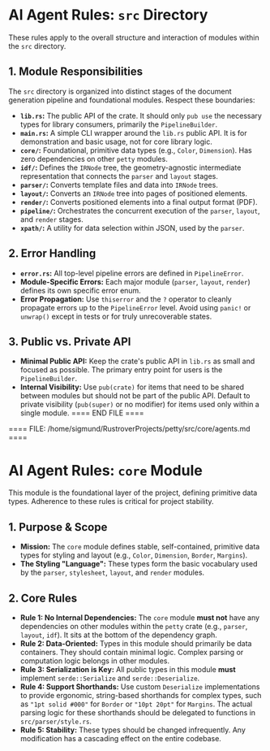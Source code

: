 # AI Agent Rules: `src` Directory

These rules apply to the overall structure and interaction of modules within the `src` directory.

## 1. Module Responsibilities
The `src` directory is organized into distinct stages of the document generation pipeline and foundational modules. Respect these boundaries:

- **`lib.rs`:** The public API of the crate. It should only `pub use` the necessary types for library consumers, primarily the `PipelineBuilder`.
- **`main.rs`:** A simple CLI wrapper around the `lib.rs` public API. It is for demonstration and basic usage, not for core library logic.
- **`core/`:** Foundational, primitive data types (e.g., `Color`, `Dimension`). Has zero dependencies on other `petty` modules.
- **`idf/`:** Defines the `IRNode` tree, the geometry-agnostic intermediate representation that connects the `parser` and `layout` stages.
- **`parser/`:** Converts template files and data into `IRNode` trees.
- **`layout/`:** Converts an `IRNode` tree into pages of positioned elements.
- **`render/`:** Converts positioned elements into a final output format (PDF).
- **`pipeline/`:** Orchestrates the concurrent execution of the `parser`, `layout`, and `render` stages.
- **`xpath/`:** A utility for data selection within JSON, used by the `parser`.

## 2. Error Handling
- **`error.rs`:** All top-level pipeline errors are defined in `PipelineError`.
- **Module-Specific Errors:** Each major module (`parser`, `layout`, `render`) defines its own specific error enum.
- **Error Propagation:** Use `thiserror` and the `?` operator to cleanly propagate errors up to the `PipelineError` level. Avoid using `panic!` or `unwrap()` except in tests or for truly unrecoverable states.

## 3. Public vs. Private API
- **Minimal Public API:** Keep the crate's public API in `lib.rs` as small and focused as possible. The primary entry point for users is the `PipelineBuilder`.
- **Internal Visibility:** Use `pub(crate)` for items that need to be shared between modules but should not be part of the public API. Default to private visibility (`pub(super)` or no modifier) for items used only within a single module.
  ==== END FILE ====

==== FILE: /home/sigmund/RustroverProjects/petty/src/core/agents.md ====
# AI Agent Rules: `core` Module

This module is the foundational layer of the project, defining primitive data types. Adherence to these rules is critical for project stability.

## 1. Purpose & Scope
- **Mission:** The `core` module defines stable, self-contained, primitive data types for styling and layout (e.g., `Color`, `Dimension`, `Border`, `Margins`).
- **The Styling "Language":** These types form the basic vocabulary used by the `parser`, `stylesheet`, `layout`, and `render` modules.

## 2. Core Rules
- **Rule 1: No Internal Dependencies:** The `core` module **must not** have any dependencies on other modules within the `petty` crate (e.g., `parser`, `layout`, `idf`). It sits at the bottom of the dependency graph.
- **Rule 2: Data-Oriented:** Types in this module should primarily be data containers. They should contain minimal logic. Complex parsing or computation logic belongs in other modules.
- **Rule 3: Serialization is Key:** All public types in this module **must** implement `serde::Serialize` and `serde::Deserialize`.
- **Rule 4: Support Shorthands:** Use custom `Deserialize` implementations to provide ergonomic, string-based shorthands for complex types, such as `"1pt solid #000"` for `Border` or `"10pt 20pt"` for `Margins`. The actual parsing logic for these shorthands should be delegated to functions in `src/parser/style.rs`.
- **Rule 5: Stability:** These types should be changed infrequently. Any modification has a cascading effect on the entire codebase.

